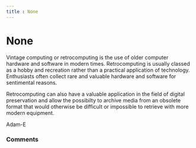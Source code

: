 ```yaml
---
title : None
---
```

None
=====================
Vintage computing or retrocomputing is the use of older computer
hardware and software in modern times. Retrocomputing is usually classed
as a hobby and recreation rather than a practical application of
technology. Enthusiasts often collect rare and valuable hardware and
software for sentimental reasons.

Retrocomputing can also have a valuable application in the field of
digital preservation and allow the possibilty to archive media from an
obsolete format that would otherwise be difficult or impossible to
retrieve with more modern equipment.

Adam-E

### Comments ###


